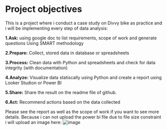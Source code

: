 # Project objectives
This is a project where i conduct a case study on Divvy bike as practice and i will be implementing every step of data analysis:

**1.Ask:** using google doc to list requirements, scope of work and generate questions Using SMART methodology

**2.Prepare:** Collect, stored data in database or spreadsheets

**3.Process:** Clean data with Python and spreadsheets and check for data integrity (with documentation) 

**4.Analyze:** Visualize data statiscally using Python and create a report using Looker Studion or Power BI

**5.Share:** Share the result on the readme file of github.

**6.Act:** Recommend actions based on the data collected

Please see the report as well as the scope of work if you want to see more details.
Because i can not upload the power bi file due to file size constraint i will upload an image here:
![image](https://github.com/user-attachments/assets/6bb35e07-e6d2-40d1-b517-df2fd856b8db)

